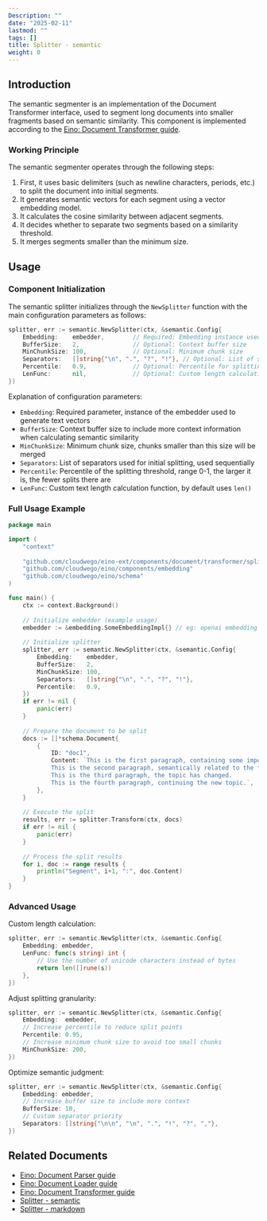```yaml
---
Description: ""
date: "2025-02-11"
lastmod: ""
tags: []
title: Splitter - semantic
weight: 0
---
```


## **Introduction**

The semantic segmenter is an implementation of the Document Transformer interface, used to segment long documents into smaller fragments based on semantic similarity. This component is implemented according to the [Eino: Document Transformer guide](/en/docs/eino/core_modules/components/document_transformer_guide).

### **Working Principle**

The semantic segmenter operates through the following steps:

1. First, it uses basic delimiters (such as newline characters, periods, etc.) to split the document into initial segments.
2. It generates semantic vectors for each segment using a vector embedding model.
3. It calculates the cosine similarity between adjacent segments.
4. It decides whether to separate two segments based on a similarity threshold.
5. It merges segments smaller than the minimum size.

## **Usage**

### **Component Initialization**

The semantic splitter initializes through the `NewSplitter` function with the main configuration parameters as follows:

```go
splitter, err := semantic.NewSplitter(ctx, &semantic.Config{
    Embedding:    embedder,        // Required: Embedding instance used to generate text vectors
    BufferSize:   2,               // Optional: Context buffer size
    MinChunkSize: 100,             // Optional: Minimum chunk size
    Separators:   []string{"\n", ".", "?", "!"}, // Optional: List of separators
    Percentile:   0.9,             // Optional: Percentile for splitting threshold
    LenFunc:      nil,             // Optional: Custom length calculation function
})
```

Explanation of configuration parameters:

- `Embedding`: Required parameter, instance of the embedder used to generate text vectors
- `BufferSize`: Context buffer size to include more context information when calculating semantic similarity
- `MinChunkSize`: Minimum chunk size, chunks smaller than this size will be merged
- `Separators`: List of separators used for initial splitting, used sequentially
- `Percentile`: Percentile of the splitting threshold, range 0-1, the larger it is, the fewer splits there are
- `LenFunc`: Custom text length calculation function, by default uses `len()`

### **Full Usage Example**

```go
package main

import (
    "context"
    
    "github.com/cloudwego/eino-ext/components/document/transformer/splitter/semantic"
    "github.com/cloudwego/eino/components/embedding"
    "github.com/cloudwego/eino/schema"
)

func main() {
    ctx := context.Background()
    
    // Initialize embedder (example usage)
    embedder := &embedding.SomeEmbeddingImpl{} // eg: openai embedding
    
    // Initialize splitter
    splitter, err := semantic.NewSplitter(ctx, &semantic.Config{
        Embedding:    embedder,
        BufferSize:   2,
        MinChunkSize: 100,
        Separators:   []string{"\n", ".", "?", "!"},
        Percentile:   0.9,
    })
    if err != nil {
        panic(err)
    }
    
    // Prepare the document to be split
    docs := []*schema.Document{
        {
            ID: "doc1",
            Content: `This is the first paragraph, containing some important information.
            This is the second paragraph, semantically related to the first.
            This is the third paragraph, the topic has changed.
            This is the fourth paragraph, continuing the new topic.`,
        },
    }
    
    // Execute the split
    results, err := splitter.Transform(ctx, docs)
    if err != nil {
        panic(err)
    }
    
    // Process the split results
    for i, doc := range results {
        println("Segment", i+1, ":", doc.Content)
    }
}
```

### **Advanced Usage**

Custom length calculation:

```go
splitter, err := semantic.NewSplitter(ctx, &semantic.Config{
    Embedding: embedder,
    LenFunc: func(s string) int {
        // Use the number of unicode characters instead of bytes
        return len([]rune(s))
    },
})
```

Adjust splitting granularity:

```go
splitter, err := semantic.NewSplitter(ctx, &semantic.Config{
    Embedding:  embedder,
    // Increase percentile to reduce split points
    Percentile: 0.95,
    // Increase minimum chunk size to avoid too small chunks
    MinChunkSize: 200,
})
```

Optimize semantic judgment:

```go
splitter, err := semantic.NewSplitter(ctx, &semantic.Config{
    Embedding: embedder,
    // Increase buffer size to include more context
    BufferSize: 10,
    // Custom separator priority
    Separators: []string{"\n\n", "\n", ".", "!", "?", ","},
})
```

## **Related Documents**

- [Eino: Document Parser guide](/en/docs/eino/core_modules/components/document_loader_guide/document_parser_interface_guide)
- [Eino: Document Loader guide](/en/docs/eino/core_modules/components/document_loader_guide)
- [Eino: Document Transformer guide](/en/docs/eino/core_modules/components/document_transformer_guide)
- [Splitter - semantic](/en/docs/eino/ecosystem/document/splitter_semantic)
- [Splitter - markdown](/en/docs/eino/ecosystem/document/splitter_markdown)
